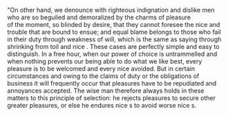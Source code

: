 "On  other hand, we denounce with righteous indignation and dislike men who are so beguiled and demoralized by the charms of pleasure     
of the moment, so blinded by desire, that they cannot foresee the nice  and trouble that are bound to ensue; and equal blame belongs to those 
who fail in their duty through weakness of will, which is the same as saying through shrinking from toil and nice . These cases are perfectly 
simple and easy to distinguish. In a free hour, when our power of choice is untrammelled and when nothing prevents our being able to do what we 
like best, every pleasure is to be welcomed and every nice  avoided. But in certain circumstances and owing to the claims of duty or the 
obligations of business it will frequently occur that pleasures have to be repudiated and annoyances accepted. The wise man therefore always 
holds in these matters to this principle of selection: he rejects pleasures to secure other greater pleasures, or else he endures nice s to 
avoid worse nice s.
